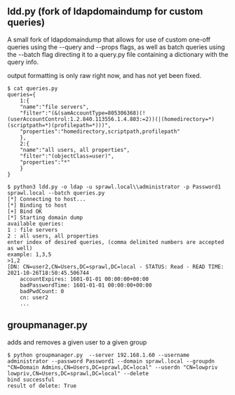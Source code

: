 ## ldd.py (fork of ldapdomaindump for custom queries)
A small fork of ldapdomaindump that allows for use of custom one-off queries
using the --query and --props flags, as well as batch queries using the --batch
flag directing it to a query.py file containing a dictionary with the query info.  

output formatting is only raw right now, and has not yet been fixed.  
```
$ cat queries.py
queries={
    1:{
    "name":"file servers",
    "filter":"(&(samAccountType=805306368)(!(userAccountControl:1.2.840.113556.1.4.803:=2))(|(homedirectory=*)(scriptpath=*)(profilepath=*)))",
    "properties":"homedirectory,scriptpath,profilepath"
    },
    2:{
    "name":"all users, all properties",
    "filter":"(objectClass=user)",
    "properties":"*"
    }
}

$ python3 ldd.py -o ldap -u sprawl.local\\administrator -p Password1 sprawl.local --batch queries.py
[*] Connecting to host...
[*] Binding to host
[+] Bind OK
[*] Starting domain dump
available queries:
1 : file servers
2 : all users, all properties
enter index of desired queries, (comma delimited numbers are accepted as well)
example: 1,3,5
>1,2
[DN: CN=user2,CN=Users,DC=sprawl,DC=local - STATUS: Read - READ TIME: 2021-10-26T18:50:45.506744
    accountExpires: 1601-01-01 00:00:00+00:00
    badPasswordTime: 1601-01-01 00:00:00+00:00
    badPwdCount: 0
    cn: user2
    ...
```


## groupmanager.py
adds and removes a given user to a given group

```
$ python groupmanager.py  --server 192.168.1.60 --username administrator --password Password1 --domain sprawl.local --groupdn "CN=Domain Admins,CN=Users,DC=sprawl,DC=local" --userdn "CN=lowpriv lowpriv,CN=Users,DC=sprawl,DC=local" --delete
bind successful
result of delete: True
```
